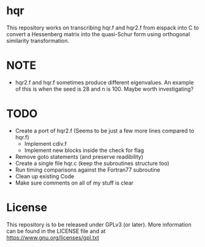 # hqr
This repository works on transcribing hqr.f and hqr2.f from eispack into C to convert a Hessenberg matrix into the quasi-Schur form using orthogonal similarity transformation.

# NOTE
* hqr2.f and hqr.f sometimes produce different eigenvalues. An example of this is when the seed is 28 and n is 100. Maybe worth investigating?

# TODO
* Create a port of hqr2.f (Seems to be just a few more lines compared to hqr.f)
	* Implement cdiv.f
    * Implement new blocks inside the check for flag
* Remove goto statements (and preserve readibility)
* Create a single file hqr.c (keep the subroutines structure too)
* Run timing comparisons against the Fortran77 subroutine
* Clean up existing Code
* Make sure comments on all of my stuff is clear

# License
This repository is to be released under GPLv3 (or later). More information can be found in the LICENSE file and at https://www.gnu.org/licenses/gpl.txt
